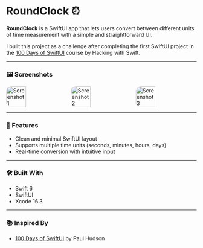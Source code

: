 # RoundClock ⏰

**RoundClock** is a SwiftUI app that lets users convert between different units of time measurement with a simple and straightforward UI.

I built this project as a challenge after completing the first SwiftUI project in the [100 Days of SwiftUI](https://www.hackingwithswift.com/100/swiftui) course by Hacking with Swift.

---

### 🖼️ Screenshots

<div style="display: flex; justify-content: space-between; gap: 10px;">
  <img src="https://github.com/user-attachments/assets/0db88326-2b43-4688-ad8f-0691fa0b19d3" alt="Screenshot 1" style="width: 32%; height: auto; border-radius: 12px;" />
  <img src="https://github.com/user-attachments/assets/bcc20aae-2e3c-45f2-a372-b54b299e9d1f" alt="Screenshot 2" style="width: 32%; height: auto; border-radius: 12px;" />
  <img src="https://github.com/user-attachments/assets/60d06b48-9c7b-43fa-95d9-e4e22eab81c1" alt="Screenshot 3" style="width: 32%; height: auto; border-radius: 12px;" />
</div>

---

### 🚀 Features
- Clean and minimal SwiftUI layout
- Supports multiple time units (seconds, minutes, hours, days)
- Real-time conversion with intuitive input

---

### 🛠 Built With
- Swift 6
- SwiftUI
- Xcode 16.3

---

### 📚 Inspired By
- [100 Days of SwiftUI](https://www.hackingwithswift.com/100/swiftui) by Paul Hudson
